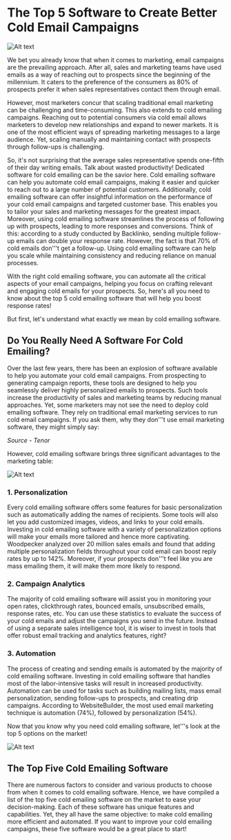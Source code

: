 
# The Top 5 Software to Create Better Cold Email Campaigns

![Alt text](https://gtmnow.com/wp-content/uploads/2019/07/cold-email-basics.png)

We bet you already know that when it comes to marketing, email campaigns are the prevailing approach. After all, sales and marketing teams have used emails as a way of reaching out to prospects since the beginning of the millennium. It caters to the preference of the consumers as 80% of prospects prefer it when sales representatives contact them through email.

However, most marketers concur that scaling traditional email marketing can be challenging and time-consuming. This also extends to cold emailing campaigns. Reaching out to potential consumers via cold email allows marketers to develop new relationships and expand to newer markets. It is one of the most efficient ways of spreading marketing messages to a large audience. Yet, scaling manually and maintaining contact with prospects through follow-ups is challenging.

So, it's not surprising that the average sales representative spends one-fifth of their day writing emails. Talk about wasted productivity! Dedicated software for cold emailing can be the savior here. Cold emailing software can help you automate cold email campaigns, making it easier and quicker to reach out to a large number of potential customers. Additionally, cold emailing software can offer insightful information on the performance of your cold email campaigns and targeted customer base. This enables you to tailor your sales and marketing messages for the greatest impact. Moreover, using cold emailing software streamlines the process of following up with prospects, leading to more responses and conversions. Think of this: according to a study conducted by Backlinko, sending multiple follow-up emails can double your response rate. However, the fact is that 70% of cold emails don'’'t get a follow-up. Using cold emailing software can help you scale while maintaining consistency and reducing reliance on manual processes.

With the right cold emailing software, you can automate all the critical aspects of your email campaigns, helping you focus on crafting relevant and engaging cold emails for your prospects. So, here's all you need to know about the top 5 cold emailing software that will help you boost response rates!

But first, let's understand what exactly we mean by cold emailing software.

## Do You Really Need A Software For Cold Emailing?

Over the last few years, there has been an explosion of software available to help you automate your cold email campaigns. From prospecting to generating campaign reports, these tools are designed to help you seamlessly deliver highly personalized emails to prospects. Such tools increase the productivity of sales and marketing teams by reducing manual approaches. Yet, some marketers may not see the need to deploy cold emailing software. They rely on traditional email marketing services to run cold email campaigns. If you ask them, why they don'’'t use email marketing software, they might simply say:

*Source - Tenor*

However, cold emailing software brings three significant advantages to the marketing table:

![Alt text](https://gtmnow.com/wp-content/uploads/2019/07/cold-email-basics.png)

### 1. Personalization

Every cold emailing software offers some features for basic personalization such as automatically adding the names of recipients. Some tools will also let you add customized images, videos, and links to your cold emails. Investing in cold emailing software with a variety of personalization options will make your emails more tailored and hence more captivating. Woodpecker analyzed over 20 million sales emails and found that adding multiple personalization fields throughout your cold email can boost reply rates by up to 142%. Moreover, if your prospects don'’'t feel like you are mass emailing them, it will make them more likely to respond.

### 2. Campaign Analytics

The majority of cold emailing software will assist you in monitoring your open rates, clickthrough rates, bounced emails, unsubscribed emails, response rates, etc. You can use these statistics to evaluate the success of your cold emails and adjust the campaigns you send in the future. Instead of using a separate sales intelligence tool, it is wiser to invest in tools that offer robust email tracking and analytics features, right?

### 3. Automation

The process of creating and sending emails is automated by the majority of cold emailing software. Investing in cold emailing software that handles most of the labor-intensive tasks will result in increased productivity. Automation can be used for tasks such as building mailing lists, mass email personalization, sending follow-ups to prospects, and creating drip campaigns. According to WebsiteBuilder, the most used email marketing technique is automation (74%), followed by personalization (54%).

Now that you know why you need cold emailing software, let'’'s look at the top 5 options on the market!

![Alt text](https://gtmnow.com/wp-content/uploads/2019/07/cold-email-basics.png)

## The Top Five Cold Emailing Software

There are numerous factors to consider and various products to choose from when it comes to cold emailing software. Hence, we have compiled a list of the top five cold emailing software on the market to ease your decision-making. Each of these software has unique features and capabilities. Yet, they all have the same objective: to make cold emailing more efficient and automated. If you want to improve your cold emailing campaigns, these five software would be a great place to start!
